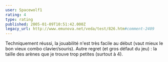 ```yaml
---
user: Spacewolf1
rating: 4
type: rating
published: 2005-01-09T10:51:42.000Z
legacy_url: http://www.emunova.net/veda/test/826.htm#comment-2409
---
```

Techniquement réussi, la jouabilité n'est très facile au début (vaut mieux le bon vieux combo clavier/souris). Autre regret (et gros défaut du jeu) : la taille des arènes que je trouve trop petites (surtout à 4).